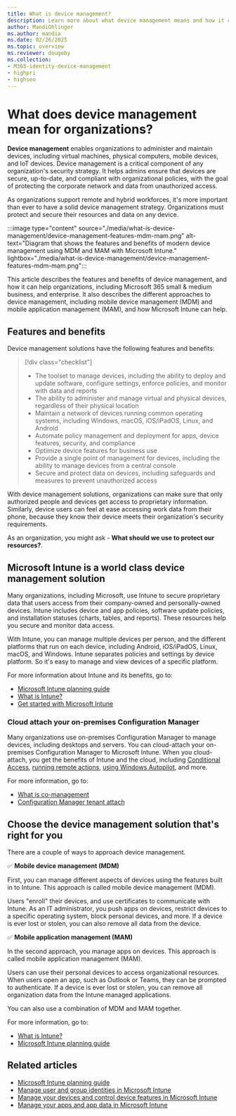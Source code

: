 ```yaml
---
title: What is device management?
description: Learn more about what device management means and how it can help organizations, including Microsoft 365 small & medium business, and enterprise. See a list of features and benefits, including mobile device management (MDM) and mobile application management (MAM), and learn about Microsoft Intune.
author: MandiOhlinger
ms.author: mandia
ms.date: 02/26/2025
ms.topic: overview
ms.reviewer: dougeby
ms.collection:
- M365-identity-device-management
- highpri
- highseo
---
```


# What does device management mean for organizations?

**Device management** enables organizations to administer and maintain devices, including virtual machines, physical computers, mobile devices, and IoT devices. Device management is a critical component of any organization's security strategy. It helps admins ensure that devices are secure, up-to-date, and compliant with organizational policies, with the goal of protecting the corporate network and data from unauthorized access.

As organizations support remote and hybrid workforces, it's more important than ever to have a solid device management strategy. Organizations must protect and secure their resources and data on any device.

:::image type="content" source="./media/what-is-device-management/device-management-features-mdm-mam.png" alt-text="Diagram that shows the features and benefits of modern device management using MDM and MAM with Microsoft Intune." lightbox="./media/what-is-device-management/device-management-features-mdm-mam.png":::

This article describes the features and benefits of device management, and how it can help organizations, including Microsoft 365 small & medium business, and enterprise. It also describes the different approaches to device management, including mobile device management (MDM) and mobile application management (MAM), and how Microsoft Intune can help.

## Features and benefits

Device management solutions have the following features and benefits:

> [!div class="checklist"]
>
> * The toolset to manage devices, including the ability to deploy and update software, configure settings, enforce policies, and monitor with data and reports
> * The ability to administer and manage virtual and physical devices, regardless of their physical location
> * Maintain a network of devices running common operating systems, including Windows, macOS, iOS/iPadOS, Linux, and Android
> * Automate policy management and deployment for apps, device features, security, and compliance
> * Optimize device features for business use
> * Provide a single point of management for devices, including the ability to manage devices from a central console
> * Secure and protect data on devices, including safeguards and measures to prevent unauthorized access

With device management solutions, organizations can make sure that only authorized people and devices get access to proprietary information. Similarly, device users can feel at ease accessing work data from their phone, because they know their device meets their organization's security requirements.

As an organization, you might ask - **What should we use to protect our resources?**.

## Microsoft Intune is a world class device management solution

Many organizations, including Microsoft, use Intune to secure proprietary data that users access from their company-owned and personally-owned devices. Intune includes device and app policies, software update policies, and installation statuses (charts, tables, and reports). These resources help you secure and monitor data access.

With Intune, you can manage multiple devices per person, and the different platforms that run on each device, including Android, iOS/iPadOS, Linux, macOS, and Windows. Intune separates policies and settings by device platform. So it's easy to manage and view devices of a specific platform.

For more information about Intune and its benefits, go to:

- [Microsoft Intune planning guide](intune-planning-guide.md)
- [What is Intune?](what-is-intune.md)
- [Get started with Microsoft Intune](get-started-with-intune.md)

### Cloud attach your on-premises Configuration Manager

Many organizations use on-premises Configuration Manager to manage devices, including desktops and servers. You can cloud-attach your on-premises Configuration Manager to Microsoft Intune. When you cloud-attach, you get the benefits of Intune and the cloud, including [Conditional Access](../../configmgr/comanage/quickstart-conditional-access.md), [running remote actions](../../configmgr/comanage/quickstart-remote-actions.md), [using Windows Autopilot](../../configmgr/comanage/quickstart-autopilot.md), and more.

For more information, go to:

- [What is co-management](../../configmgr/comanage/overview.md)
- [Configuration Manager tenant attach](../../configmgr/tenant-attach/device-sync-actions.md)

## Choose the device management solution that's right for you

There are a couple of ways to approach device management.

✅ **Mobile device management (MDM)**

First, you can manage different aspects of devices using the features built in to Intune. This approach is called mobile device management (MDM).

Users "enroll" their devices, and use certificates to communicate with Intune. As an IT administrator, you push apps on devices, restrict devices to a specific operating system, block personal devices, and more. If a device is ever lost or stolen, you can also remove all data from the device.

✅ **Mobile application management (MAM)**

In the second approach, you manage apps on devices. This approach is called mobile application management (MAM).

Users can use their personal devices to access organizational resources. When users open an app, such as Outlook or Teams, they can be prompted to authenticate. If a device is ever lost or stolen, you can remove all organization data from the Intune managed applications.

You can also use a combination of MDM and MAM together.

For more information, go to:

- [What is Intune?](what-is-intune.md)
- [Microsoft Intune planning guide](intune-planning-guide.md)

## Related articles

- [Microsoft Intune planning guide](intune-planning-guide.md)
- [Manage user and group identities in Microsoft Intune](manage-identities.md)
- [Manage your devices and control device features in Microsoft Intune](manage-devices.md)
- [Manage your apps and app data in Microsoft Intune](manage-apps.md)
